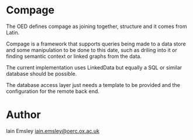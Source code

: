 Compage
=======

The OED defines compage as joining together, structure and it comes from Latin. 

Compage is a framework that supports queries being made to a data store and some 
manipulation to be done to this date, such as driling into it or finding semantic 
context or linked graphs from the data. 

The current implementation uses LinkedData but equally a SQL or similar database
should be possible. 

The database access layer just needs a template to be provided and the configuration
for the remote back end. 

# Author

Iain Emsley <iain.emsley@oerc.ox.ac.uk>
